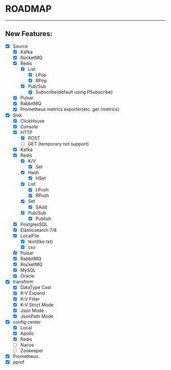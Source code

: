 # ROADMAP

---

## New Features:

- [X] Source
    - [X] Kafka
    - [X] RocketMQ
    - [X] Redis
        - [X] List
            - [X] LPop
            - [X] RPop
        - [X] Pub/Sub
            - [X] Subscribe(default using PSubscribe)
    - [X] Pulsar
    - [X] RabbitMQ
    - [X] Prometheus metrics exporter(etc. get /metrics)
- [X] Sink
    - [X] ClickHouse
    - [X] Console
    - [X] HTTP
        - [X] POST
        - [ ] GET (temporary not support)
    - [X] Kafka
    - [X] Redis
        - [X] K/V
            - [X] Set
        - [X] Hash
            - [X] HSet
        - [X] List
            - [X] LPush
            - [X] RPush
        - [X] Set
            - [X] SAdd
        - [X] Pub/Sub
            - [X] Publish
    - [X] PostgresSQL
    - [X] Elasticsearch 7/8
    - [X] LocalFile
        - [X] text(like txt)
        - [X] csv
    - [X] Pulsar
    - [X] RabbitMQ
    - [X] RocketMQ
    - [X] MySQL
    - [X] Oracle
- [X] transform
    - [X] DataType Cast
    - [X] K-V Expand
    - [X] K-V Filter
    - [X] K-V Strict Mode
    - [X] Json Mode
    - [X] JsonPath Mode
- [X] config center
    - [X] Local
    - [X] Apollo
    - [X] Redis
    - [ ] Nacos
    - [ ] Zookeeper
- [X] Prometheus
- [X] pprof